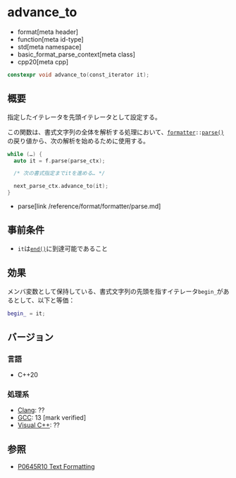 # advance_to
* format[meta header]
* function[meta id-type]
* std[meta namespace]
* basic_format_parse_context[meta class]
* cpp20[meta cpp]

```cpp
constexpr void advance_to(const_iterator it);
```

## 概要
指定したイテレータを先頭イテレータとして設定する。

この関数は、書式文字列の全体を解析する処理において、[`formatter`](/reference/format/formatter.md)`::`[`parse()`](/reference/format/formatter/parse.md)の戻り値から、次の解析を始めるために使用する。

```cpp
while (…) {
  auto it = f.parse(parse_ctx);

  /* 次の書式指定までitを進める… */

  next_parse_ctx.advance_to(it);
}
```
* parse[link /reference/format/formatter/parse.md]


## 事前条件
- `it`は[`end()`](end.md)に到達可能であること


## 効果
メンバ変数として保持している、書式文字列の先頭を指すイテレータ`begin_`があるとして、以下と等価：

```cpp
begin_ = it;
```


## バージョン
### 言語
- C++20

### 処理系
- [Clang](/implementation.md#clang): ??
- [GCC](/implementation.md#gcc): 13 [mark verified]
- [Visual C++](/implementation.md#visual_cpp): ??

## 参照

- [P0645R10 Text Formatting](http://www.open-std.org/jtc1/sc22/wg21/docs/papers/2019/p0645r10.html)
